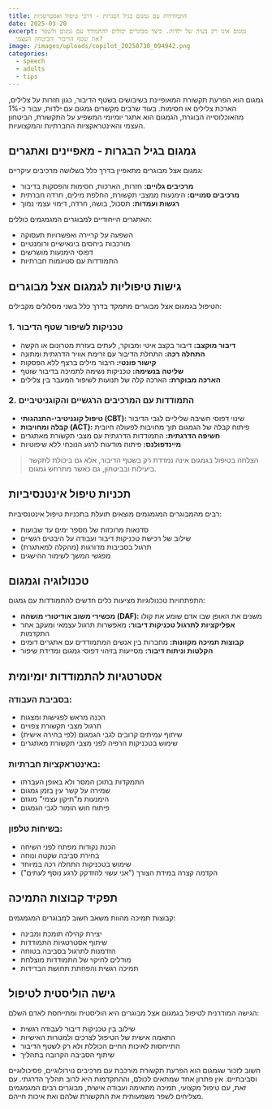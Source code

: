 ```yaml
---
title: התמודדות עם גמגום בגיל הבגרות - דרכי טיפול ואסטרטגיות
date: 2025-03-20
excerpt: גמגום אינו רק בעיה של ילדות. כיצד מבוגרים יכולים להתמודד עם גמגום ולשפר
  את שטף הדיבור והביטחון העצמי?
image: /images/uploads/copilot_20250730_094942.png
categories:
  - speech
  - adults
  - tips
---
```


גמגום הוא הפרעת תקשורת המאופיינת בשיבושים בשטף הדיבור, כגון חזרות על צלילים, הארכת צלילים או חסימות. בעוד שרבים מקשרים גמגום עם ילדות, עבור כ-1% מהאוכלוסייה הבוגרת, הגמגום הוא אתגר יומיומי המשפיע על התקשורת, הביטחון העצמי והאינטראקציות החברתיות והמקצועיות.

## גמגום בגיל הבגרות - מאפיינים ואתגרים

גמגום אצל מבוגרים מתאפיין בדרך כלל בשלושה מרכיבים עיקריים:

*   **מרכיבים גלויים:** חזרות, הארכות, חסימות והפסקות בדיבור
*   **מרכיבים סמויים:** הימנעות ממצבי תקשורת, החלפת מילים, חרדה חברתית
*   **רגשות ועמדות:** תסכול, בושה, חרדה, דימוי עצמי נמוך

האתגרים הייחודיים למבוגרים המגמגמים כוללים:

*   השפעה על קריירה ואפשרויות תעסוקה
*   מורכבות ביחסים בינאישיים ורומנטיים
*   דפוסי הימנעות מושרשים
*   התמודדות עם סטיגמות חברתיות

## גישות טיפוליות לגמגום אצל מבוגרים

הטיפול בגמגום אצל מבוגרים מתמקד בדרך כלל בשני מסלולים מקבילים:

### 1. טכניקות לשיפור שטף הדיבור

*   **דיבור מוקצב:** דיבור בקצב איטי ומבוקר, לעתים בעזרת מטרונום או הקשה
*   **התחלה רכה:** התחלת הדיבור עם זרימת אוויר הדרגתית ומתונה
*   **קישור פונטי:** חיבור מילים ברצף ללא הפסקות
*   **שליטה בנשימה:** טכניקות נשימה לתמיכה בדיבור שוטף
*   **הארכה מבוקרת:** הארכה קלה של תנועות לשיפור המעבר בין צלילים

### 2. התמודדות עם המרכיבים הרגשיים והקוגניטיביים

*   **טיפול קוגניטיבי-התנהגותי (CBT):** שינוי דפוסי חשיבה שליליים לגבי הדיבור
*   **קבלה ומחויבות (ACT):** פיתוח קבלה של הגמגום תוך מחויבות לפעולה חיובית
*   **חשיפה הדרגתית:** התמודדות הדרגתית עם מצבי תקשורת מאתגרים
*   **מיינדפולנס:** פיתוח מודעות לרגע הנוכחי ללא שיפוטיות

> הצלחה בטיפול בגמגום אינה נמדדת רק בשטף הדיבור, אלא גם ביכולת לתקשר ביעילות ובביטחון, גם כאשר מתרחש גמגום.

## תכניות טיפול אינטנסיביות

רבים מהמבוגרים המגמגמים מוצאים תועלת בתכניות טיפול אינטנסיביות:

*   סדנאות מרוכזות של מספר ימים עד שבועות
*   שילוב של רכישת טכניקות דיבור ועבודה על היבטים רגשיים
*   תרגול בסביבות מדורגות (מהקלה למאתגרת)
*   מפגשי המשך לשימור ההישגים

## טכנולוגיה וגמגום

התפתחויות טכנולוגיות מציעות כלים חדשים להתמודדות עם גמגום:

*   **מכשירי משוב אודיטורי מושהה (DAF):** משנים את האופן שבו אדם שומע את קולו
*   **אפליקציות לתרגול טכניקות דיבור:** מאפשרות תרגול עצמאי ומעקב אחר התקדמות
*   **קבוצות תמיכה מקוונות:** מחברות בין אנשים המתמודדים עם אתגרים דומים
*   **הקלטות וניתוח דיבור:** מסייעות בזיהוי דפוסי גמגום ומדידת שיפור

## אסטרטגיות להתמודדות יומיומית

### בסביבת העבודה:

*   הכנה מראש לפגישות ומצגות
*   תרגול מצבי תקשורת צפויים
*   שיתוף עמיתים קרובים לגבי הגמגום (לפי בחירה אישית)
*   שימוש בטכניקות הרפיה לפני מצבי תקשורת מאתגרים

### באינטראקציות חברתיות:

*   התמקדות בתוכן המסר ולא באופן העברתו
*   שמירה על קשר עין בזמן גמגום
*   הימנעות מ"תיקון עצמי" מוגזם
*   פיתוח חוש הומור לגבי הגמגום

### בשיחות טלפון:

*   הכנת נקודות מפתח לפני השיחה
*   בחירת סביבה שקטה ונוחה
*   שימוש בטכניקות התחלה רכה במיוחד
*   הקדמה קצרה במידת הצורך ("אני עשוי להזדקק לרגע נוסף לעתים")

## תפקיד קבוצות התמיכה

קבוצות תמיכה מהוות משאב חשוב למבוגרים המגמגמים:

*   יצירת קהילה תומכת ומבינה
*   שיתוף אסטרטגיות התמודדות
*   הזדמנות לתרגול בסביבה בטוחה
*   מודלים לחיקוי של התמודדות מוצלחת
*   תמיכה רגשית והפחתת תחושת הבדידות

## גישה הוליסטית לטיפול

הגישה המודרנית לטיפול בגמגום אצל מבוגרים היא הוליסטית ומתייחסת לאדם השלם:

*   שילוב בין טכניקות דיבור לעבודה רגשית
*   התאמה אישית של הטיפול לצרכים ולמטרות האישיות
*   התייחסות לאיכות החיים הכוללת ולא רק לשטף הדיבור
*   שיתוף הסביבה הקרובה בתהליך

חשוב לזכור שגמגום הוא הפרעת תקשורת מורכבת עם מרכיבים נוירולוגיים, פסיכולוגיים וסביבתיים. אין פתרון אחד שמתאים לכולם, וההתקדמות היא לרוב תהליך הדרגתי. עם זאת, עם טיפול מקצועי, תמיכה מתאימה ועבודה אישית, מבוגרים רבים המגמגמים מצליחים לשפר משמעותית את התקשורת שלהם ואת איכות חייהם.
